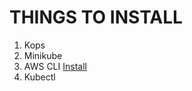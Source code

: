 THINGS TO INSTALL
=====================
1. Kops
2. Minikube
3. AWS CLI [Install](https://docs.aws.amazon.com/cli/latest/userguide/install-cliv2-mac.html#cliv2-mac-install-confirm)
4. Kubectl